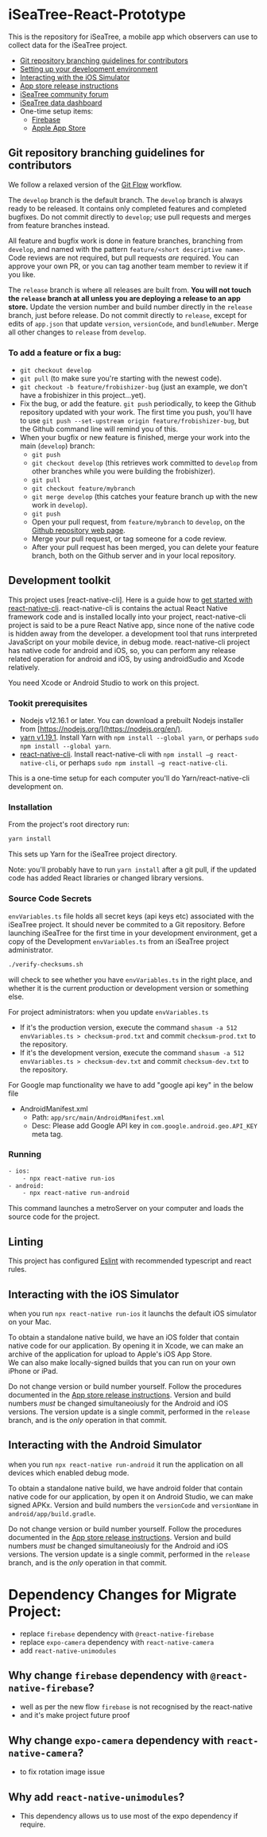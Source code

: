 # iSeaTree-React-Prototype

This is the repository for iSeaTree, a mobile app which observers can use to collect data for the iSeaTree project.

* [Git repository branching guidelines for contributors](#Git-repository-branching-guidelines-for-contributors)
* [Setting up your development environment](#Development) 
* [Interacting with the iOS Simulator](#Interacting-with-the-iOS-Simulator)
* [App store release instructions](documentation/Release_Instructions.md)
* [iSeaTree community forum](https://treemama.org/forum/)
* [iSeaTree data dashboard](https://treemama.org/365-days-of-trees/dashboard/)
* One-time setup items:
    - [Firebase](documentation/Firebase_Setup.md)
    - [Apple App Store](documentation/Apple_App_Store_Setup.md)

## Git repository branching guidelines for contributors

We follow a relaxed version of the [Git Flow](https://nvie.com/posts/a-successful-git-branching-model/) workflow.

The `develop` branch is the default branch. The `develop` branch is always ready to be released. It contains only 
completed features and completed bugfixes. Do not commit directly to `develop`; use pull requests and merges from
feature branches instead.

All feature and bugfix work is done in feature branches, branching from `develop`, and named with the pattern `feature/<short descriptive name>`. 
Code reviews are not required, but pull requests _are_ required. You can approve your own PR, or you can tag another team
member to review it if you like.

 The `release` branch is where all releases are built from. __You will not touch the `release` branch at all unless you are deploying a release
to an app store.__ Update the version number and build number directly
in the `release` branch, just before release. Do not commit directly to `release`, except for edits of `app.json`
that update `version`, `versionCode`, and `bundleNumber`. Merge all other changes to `release` from `develop`.

### To add a feature or fix a bug:
* `git checkout develop`
* `git pull` (to make sure you're starting with the newest code).
* `git checkout -b feature/frobishizer-bug` (just an example, we don't have a frobishizer in this project...yet).
* Fix the bug, or add the feature. `git push` periodically, to keep the Github repository updated with your work. The first time you push, you'll have to use `git push --set-upstream origin feature/frobishizer-bug`, but the Github command line will remind you of this.
* When your bugfix or new feature is finished, merge your work into the main (`develop`) branch:
    - `git push`
    - `git checkout develop` (this retrieves work committed to `develop` from other branches while you were building the frobishizer).
    - `git pull`
    - `git checkout feature/mybranch`
    - `git merge develop` (this catches your feature branch up with the new work in `develop`).
    - `git push`
    - Open your pull request, from `feature/mybranch` to `develop`, on the [Github repository web page](https://github.com/TreeMama/iSeaTree-React-Prototype).
    - Merge your pull request, or tag someone for a code review.
    - After your pull request has been merged, you can delete your
    feature branch, both on the Github server and in your local repository.

## Development toolkit

This project uses [react-native-cli]. Here is a guide how to [get
started with
react-native-cli](https://reactnative.dev/docs/environment-setup). react-native-cli
is contains the actual React Native framework code and is installed locally into your project,
react-native-cli project is said to be a pure React Native app, since none of the native code is hidden away from the developer.
a development tool that runs interpreted JavaScript on your mobile device,
in debug mode. react-native-cli project has native code for android and iOS,
so, you can perform any release related operation for android and iOS, by using androidSudio and Xcode relatively.

You need Xcode or Android Studio to work on this project.

### Tookit prerequisites

- Nodejs v12.16.1 or later. You can download a prebuilt Nodejs installer from [https://nodejs.org/](https://nodejs.org/en/).
- [yarn v1.19.1](https://yarnpkg.com). Install Yarn with `npm install --global yarn`, or perhaps `sudo npm install --global yarn`.
- [react-native-cli](https://www.npmjs.com/package/react-native-cli). Install react-native-cli with `npm install –g react-native-cli`, or perhaps `sudo npm install –g react-native-cli`.

This is a one-time setup for each computer you'll do Yarn/react-native-cli development on.

### Installation

From the project's root directory run:

```bash
yarn install
```

This sets up Yarn for the iSeaTree project directory.

Note: you'll probably have to run `yarn install` after a git pull, if the updated code has added React libraries or changed library versions.

### Source Code Secrets

`envVariables.ts` file holds all secret keys (api keys etc) associated with the iSeaTree project. It should
never be commited to a Git repository. Before launching iSeaTree
for the first time in your development environment, get a copy of the
Development `envVariables.ts` from an iSeaTree project administrator.

```bash
./verify-checksums.sh
```
will check to see whether you have `envVariables.ts` in the right
place, and whether it is the current production or development version
or something else. 

For project administrators: when you update `envVariables.ts`
* If it's the production version, execute the command `shasum -a 512 envVariables.ts > checksum-prod.txt` and commit `checksum-prod.txt` to the repository.
* If it's the development version, execute the command `shasum -a 512 envVariables.ts > checksum-dev.txt` and commit `checksum-dev.txt` to the repository.

For Google map functionality we have to add "google api key" in the below file
* AndroidManifest.xml
    - Path: `app/src/main/AndroidManifest.xml`
    - Desc: Please add Google API key in `com.google.android.geo.API_KEY` meta tag.

### Running

```bash
- ios:
    - npx react-native run-ios
- android:
    - npx react-native run-android
```

This command launches a metroServer on your computer and loads the source code for the project.

## Linting

This project has configured [Eslint](https://eslint.org/) with recommended typescript and react rules.

## Interacting with the iOS Simulator

when you run `npx react-native run-ios` it launchs the default iOS simulator on your Mac.

To obtain a standalone native build, we have an iOS folder that contain native code for our application.
By opening it in Xcode, we can make an archive of the application for upload to Apple's iOS App Store.  
We can also make locally-signed builds that you can run on your own iPhone or iPad.

Do not change version or build number yourself. Follow the procedures documented in the [App store release instructions](documentation/Release_Instructions.md).
Version and build numbers *_must_* be changed simultaneoiusly for the Android and iOS versions. The version update is a single commit,
performed in the `release` branch, and is the _only_ operation in that commit.

## Interacting with the Android Simulator

when you run `npx react-native run-android` it run the application on all devices which enabled debug mode.

To obtain a standalone native build, we have android folder that contain native code for our application,
by open it on Android Studio, we can make signed APKx. 
Version and build numbers the `versionCode` and `versionName` in `android/app/build.gradle`.

Do not change version or build number yourself. Follow the procedures documented in the [App store release instructions](documentation/Release_Instructions.md).
Version and build numbers *_must_* be changed simultaneoiusly for the Android and iOS versions. The version update is a single commit,
performed in the `release` branch, and is the _only_ operation in that commit.

# Dependency Changes for Migrate Project:

- replace `firebase` dependency with `@react-native-firebase`
- replace `expo-camera` dependency with `react-native-camera`
- add `react-native-unimodules`

## Why change `firebase` dependency with `@react-native-firebase`?

- well as per the new flow `firebase` is not recognised by the react-native
- and it's make project future proof

## Why change `expo-camera` dependency with `react-native-camera`?

- to fix rotation image issue

## Why add `react-native-unimodules`?

- This dependency allows us to use most of the expo dependency if require.
